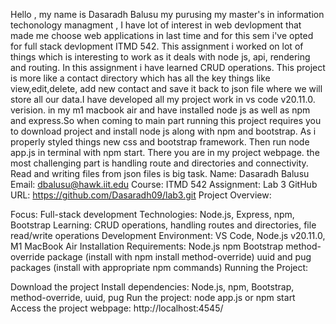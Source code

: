 Hello , my name is Dasaradh Balusu my purusing my master's in information techonology managment , I have lot of interest in web devlopment that made me choose web applications in last time and for this sem i've opted for full stack devlopment ITMD 542. This assignment i worked on lot of things which is interesting to work as it deals with node js, api, rendering and routing. In this assignment i have learned CRUD operations. This project is more like a contact directory which has all the key things like view,edit,delete, add new contact and save it back to json file where we will store all our data.I have developed all my project work in vs code  v20.11.0. verision. in my m1 macbook air and have installed node js as well as npm and express.So when coming to main part running this project requires you to download project and install node js along with npm and bootstrap. As i properly styled things new css and bootstrap framework. Then run node app.js in terminal with npm start. There you are in my project webpage. the most challenging part is handling route and directories and connectivity. Read and writing files from json files is big task.
Name: Dasaradh Balusu
Email: dbalusu@hawk.iit.edu
Course: ITMD 542
Assignment: Lab 3
GitHub URL: https://github.com/Dasaradh09/lab3.git
Project Overview:

Focus: Full-stack development
Technologies: Node.js, Express, npm, Bootstrap
Learning: CRUD operations, handling routes and directories, file read/write operations
Development Environment: VS Code, Node.js v20.11.0, M1 MacBook Air
Installation Requirements:
Node.js
npm
Bootstrap
method-override package (install with npm install method-override)
uuid and pug packages (install with appropriate npm commands)
Running the Project:

Download the project
Install dependencies: Node.js, npm, Bootstrap, method-override, uuid, pug
Run the project: node app.js or npm start
Access the project webpage: http://localhost:4545/
